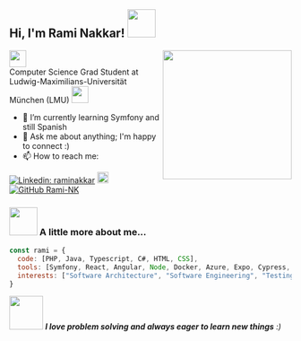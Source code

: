 <h2> Hi, I'm Rami Nakkar! <img src="https://media.giphy.com/media/mGcNjsfWAjY5AEZNw6/giphy.gif" width="50"></h2>
<img align='right' src="https://media0.giphy.com/media/WFZvB7VIXBgiz3oDXE/200w.webp?cid=ecf05e47u7tq1f1ql2592jxuwi6ofql5txrhvpcjhn3dimzw&ep=v1_stickers_search&rid=200w.webp&ct=s" width="230">

<p>
    <img src="https://media.giphy.com/media/WUlplcMpOCEmTGBtBW/giphy.gif" width="30"></br>
      Computer Science Grad Student at Ludwig-Maximilians-Universität München (LMU)
    <img src="https://media.giphy.com/media/fYSnHlufseco8Fh93Z/giphy.gif" width="30"> 
  </em>
</p>

- 🌱 I’m currently learning Symfony and still Spanish 
- 💬 Ask me about anything; I'm happy to connect :) 
- 📫 How to reach me: 

[![Linkedin: raminakkar](https://img.shields.io/badge/-raminakkar-blue?style=flat-square&logo=Linkedin&logoColor=white&link=https://www.linkedin.com/in/raminakkar/)](https://www.linkedin.com/in/rami-nakkar-ab521a209/)
<a href="rami.nakkar00@gmail.com">
  <img src="https://img.shields.io/badge/Gmail-D14836?style=for-the-badge&logo=gmail&logoColor=white" height="20px">
</a>
[![GitHub Rami-NK](https://img.shields.io/github/followers/rami-nk?label=follow&style=social)](https://github.com/rami-nk)

### <img src="https://media.giphy.com/media/VgCDAzcKvsR6OM0uWg/giphy.gif" width="50"> A little more about me...  

```javascript
const rami = {
  code: [PHP, Java, Typescript, C#, HTML, CSS],
  tools: [Symfony, React, Angular, Node, Docker, Azure, Expo, Cypress, React Native],
  interests: ["Software Architecture", "Software Engineering", "Testing", "Agile methodologies", "Cloud"]
}
```
<img src="https://media.giphy.com/media/LnQjpWaON8nhr21vNW/giphy.gif" width="60"> <em><b>I love problem solving and always eager to learn new things</b></b> :)</em>

<!--
**rami-nk/rami-nk** is a ✨ _special_ ✨ repository because its `README.md` (this file) appears on your GitHub profile.

Here are some ideas to get you started:

- 🔭 I’m currently working on ...
- 🌱 I’m currently learning ...
- 👯 I’m looking to collaborate on ...
- 🤔 I’m looking for help with ...
- 💬 Ask me about ...
- 📫 How to reach me: ...
- 😄 Pronouns: ...
- ⚡ Fun fact: ...
-->
